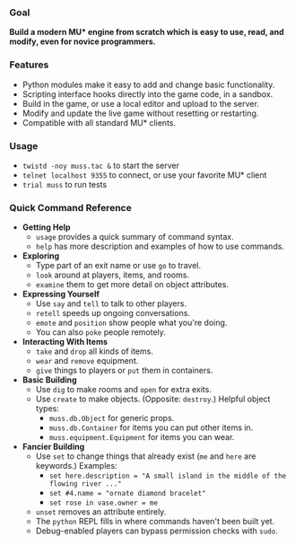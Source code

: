 ### Goal ###
**Build a modern MU\* engine from scratch which is easy to use, read, and
modify, even for novice programmers.**

### Features ###

* Python modules make it easy to add and change basic functionality.
* Scripting interface hooks directly into the game code, in a sandbox.
* Build in the game, or use a local editor and upload to the server.
* Modify and update the live game without resetting or restarting.
* Compatible with all standard MU* clients.

### Usage ###
 * `twistd -noy muss.tac &` to start the server
 * `telnet localhost 9355` to connect, or use your favorite MU\* client
 * `trial muss` to run tests

### Quick Command Reference ###
 * **Getting Help**
   * `usage` provides a quick summary of command syntax.
   * `help` has more description and examples of how to use commands.
 * **Exploring**
   * Type part of an exit name or use `go` to travel.
   * `look` around at players, items, and rooms.
   * `examine` them to get more detail on object attributes.
 * **Expressing Yourself**
   * Use `say` and `tell` to talk to other players.
   * `retell` speeds up ongoing conversations.
   * `emote` and `position` show people what you're doing.
   * You can also `poke` people remotely.
 * **Interacting With Items**
   * `take` and `drop` all kinds of items.
   * `wear` and `remove` equipment.
   * `give` things to players or `put` them in containers.
 * **Basic Building**
   * Use `dig` to make rooms and `open` for extra exits.
   * Use `create` to make objects. (Opposite: `destroy`.) Helpful object types:
     * `muss.db.Object` for generic props.
     * `muss.db.Container` for items you can put other items in.
     * `muss.equipment.Equipment` for items you can wear.
 * **Fancier Building**
   * Use `set` to change things that already exist (`me` and `here` are
     keywords.) Examples:
     * `set here.description = "A small island in the middle of the flowing
       river ..."`
     * `set #4.name = "ornate diamond bracelet"`
     * `set rose in vase.owner = me`
   * `unset` removes an attribute entirely.
   * The `python` REPL fills in where commands haven't been built yet.
   * Debug-enabled players can bypass permission checks with `sudo`.
